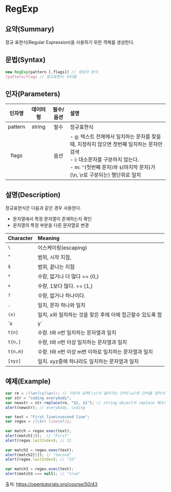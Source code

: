 # RegExp

## 요약(Summary)
정규 표현식(Regular Expression)을 사용하기 위한 객체를 생성한다.  

## 문법(Syntax)
``` javascript
new RegExp(pattern [,flags]) // 생성자 방식
/pattern/flags // 정규표현식 리터럴 
```

## 인자(Parameters)

| 인자명 | 데이터 형 | 필수/옵션 | 설명 |
|:--:|:------:|:-------:|:------ |
| pattern |string | 필수 | 정규표현식|
|flags||옵션| - g: 텍스트 전체에서 일치하는 문자를 찾을 때, 지정하지 않으면 첫번째 일치하는 문자만 검색 <br> - i: 대소문자를 구분하지 않는다.  <br> - m: `^`(첫번째 문자)와 `$`(마지막 문자)가 (\n, \r로 구분되는) 행단위로 일치   |


## 설명(Description)

정규표현식은 다음과 같은 경우 사용한다.  
- 문자열에서 특정 문자열이 존재하는지 확인
- 문자열의 특정 부분을 다른 문자열로 변경

|Character|Meaning|
|:--|:--|
|`\`|이스케이핑(escaping)|
|`^`|	범위, 시작 지점,|
|`$`|	범위, 끝나는 지점|
|`*`|수량, 없거나 더 많다 == {0,}|
|`+`|수량, 1보다 많다. == {1,}|
|`?`|수량, 없거나 하나이다.|
|`.`|	일치, 문자 하나와 일치|
|`(x)`|일치, x와 일치하는 것을 찾은 후에 이에 접근할수 있도록 함|
|`x|y`|	일치. x나 y와 일치|
|`t{n}`|수량. t와 n번 일치하는 문자열과 일치|
|`t{n,}`|수량, t와 n번 이상 일치하는 문자열과 일치|
|`t{n,m}`|수량. t와 n번 이상 m번 이하로 일치하는 문자열과 일치|
|`[xyz]`|	일치. xyz중에 하나라도 일치하는 문자열과 일치|

## 예제(Example)

``` javascript
var re = /(\w+)\s(\w+)/; // 가운데 공백(\s)이 들어가는 단어(\w)와 단어를 찾아서 참조(괄호)할 수 있게 한다.
var str = "coding everybody";
var newstr = str.replace(re, "$2, $1"); // string object의 replace 메소드를 이용해서 첫번째 참조와 두번째 참조의 순서를 바꾸고 그 사이에 ','를 넣는다.
alert(newstr); // everybody, coding
```

``` javascript
var text = "First line\nsecond line";
var regex = /(\S+) line\n?/y;
 
var match = regex.exec(text);
alert(match[1]);  // "First"
alert(regex.lastIndex); // 11
 
var match2 = regex.exec(text);
alert(match2[1]); // "Second"
alert(regex.lastIndex); // "22"
 
var match3 = regex.exec(text);
alert(match3 === null); // "true"
```


출처: https://opentutorials.org/course/50/43